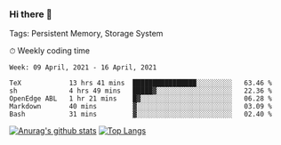 ### Hi there 👋

Tags: Persistent Memory, Storage System

<!--

[![Anurag's github stats](https://github-readme-stats.vercel.app/api?username=wwyf)](https://github.com/anuraghazra/github-readme-stats)

[![Anurag's github stats](https://github-readme-stats.vercel.app/api?username=wwyf&count_private=true)](https://github.com/anuraghazra/github-readme-stats)


[![Top Langs](https://github-readme-stats.vercel.app/api/top-langs/?username=wwyf&count_private=true&&hide=jupyter%20notebook,html)](https://github.com/anuraghazra/github-readme-stats)



-->


⏱ Weekly coding time

<!--START_SECTION:waka-->
```text
Week: 09 April, 2021 - 16 April, 2021

TeX            13 hrs 41 mins  ████████████████░░░░░░░░░   63.46 % 
sh             4 hrs 49 mins   █████▓░░░░░░░░░░░░░░░░░░░   22.36 % 
OpenEdge ABL   1 hr 21 mins    █▓░░░░░░░░░░░░░░░░░░░░░░░   06.28 % 
Markdown       40 mins         ▓░░░░░░░░░░░░░░░░░░░░░░░░   03.09 % 
Bash           31 mins         ▓░░░░░░░░░░░░░░░░░░░░░░░░   02.40 % 
```
<!--END_SECTION:waka-->



[![Anurag's github stats](https://github-readme-stats.vercel.app/api?username=wwyf&count_private=true&show_icons=true&hide_border=true)](https://github.com/anuraghazra/github-readme-stats) [![Top Langs](https://github-readme-stats.vercel.app/api/top-langs/?username=wwyf&count_private=true&hide=jupyter%20notebook,html,OpenEdge%20ABL&langs_count=10&layout=compact&hide_border=true)](https://github.com/anuraghazra/github-readme-stats)

<!--

[![willianrod's wakatime stats](https://github-readme-stats.vercel.app/api/wakatime?username=wwyf)](https://github.com/anuraghazra/github-readme-stats)


-->
